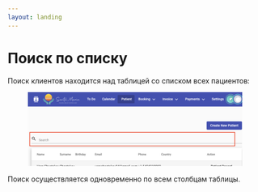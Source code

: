 ```yaml
---
layout: landing
---
```


# Поиск по списку

Поиск клиентов находится над таблицей со списком всех пациентов:

<figure><img src="../../../.gitbook/assets/Screenshot 2023-05-24 at 18.46.03.png" alt=""><figcaption></figcaption></figure>

Поиск осуществляется одновременно по всем столбцам таблицы.
